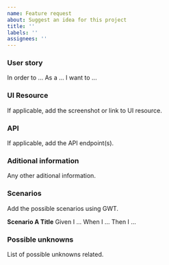 ```yaml
---
name: Feature request
about: Suggest an idea for this project
title: ''
labels: ''
assignees: ''
---
```


### User story

In order to ...
As a ...
I want to ...

### UI Resource

If applicable, add the screenshot or link to UI resource.

### API

If applicable, add the API endpoint(s).

### Aditional information

Any other aditional information.

### Scenarios

Add the possible scenarios using GWT.

**Scenario A Title**
Given I ...
When I ...
Then I ...

### Possible unknowns

List of possible unknowns related.
